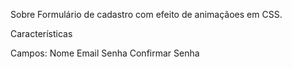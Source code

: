 Sobre
Formulário de cadastro com efeito de animaçãoes em CSS.

Características

Campos:
Nome
Email
Senha
Confirmar Senha

